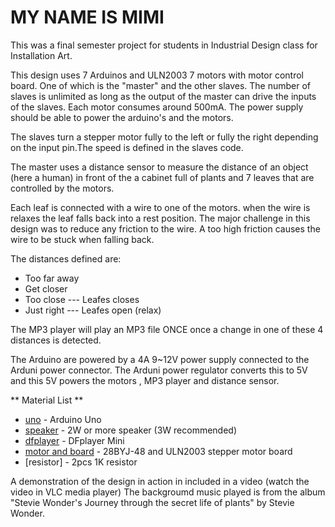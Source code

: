 
# MY NAME IS MIMI

This was a final semester project for students in Industrial Design class for Installation Art.

This design uses 7 Arduinos and ULN2003 7 motors with motor control board. One of which is the "master" and the other slaves. The number of slaves is unlimited as long as the output of the master can drive the inputs of the slaves. Each motor consumes around 500mA. The power supply should be able to power the arduino's and the motors.

The slaves turn a stepper motor fully to the left or fully the right depending on the input pin.The speed is defined in the slaves code. 

The master uses a distance sensor to measure the distance of an object (here a human) in front of the
a cabinet full of plants and 7 leaves that are controlled by the motors. 

Each leaf is connected with a wire to one of the motors. when the wire is relaxes the leaf falls back into a rest position. The major challenge in this design was to reduce any friction to the wire. A too high friction causes the wire to be stuck when falling back.
 
The distances defined are:

- Too far away  
- Get closer
- Too close       --- Leafes closes 
- Just right      --- Leafes open (relax)

The MP3 player will play an MP3 file ONCE once a change in one of these 4 distances is detected.

The Arduino are powered by a 4A 9~12V power supply connected to the Arduni power connector.  The Arduni power regulator converts this to 5V and this 5V powers the motors , MP3 player and distance sensor.


** Material List **

* [uno] - Arduino Uno 
* [speaker] - 2W or more speaker (3W recommended)
* [dfplayer] - DFplayer Mini
* [motor and board] - 28BYJ-48 and ULN2003 stepper motor board
* [resistor] - 2pcs 1K resistor


A demonstration of the design in action in included in a video (watch the video in VLC media player)
The backgroumd music played is from the album "Stevie Wonder's Journey through the secret life of plants" 
by Stevie Wonder. 

[uno]:  https://www.arduino.cc/	
[speaker]: https://www.amazon.com/2w-speaker/s?k=2w+speaker
[usb]: https://www.molex.com/molex/products/datasheet.jsp?part=active/0670687041_IO_CONNECTORS.xml
[dfplayer]: https://www.dfrobot.com/product-1121.html
[motor and board]: https://hobbycomponents.com/motors-and-servos/813-stepper-motor-and-uln2003-driver-board
[music]: https://www.discogs.com/Stevie-Wonder-Stevie-Wonders-Journey-Through-The-Secret-Life-Of-Plants/master/86450
	 
